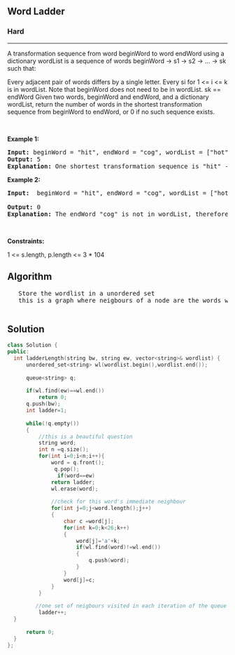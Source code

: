 <h2>Word Ladder</h2>
<h3>Hard</h3><hr>
<div><p> A transformation sequence from word beginWord to word endWord using a dictionary wordList is a sequence of words beginWord -> s1 -> s2 -> ... -> sk such that:

Every adjacent pair of words differs by a single letter.
Every si for 1 <= i <= k is in wordList. Note that beginWord does not need to be in wordList.
sk == endWord
Given two words, beginWord and endWord, and a dictionary wordList, return the number of words in the shortest transformation sequence from beginWord to endWord, or 0 if no such sequence exists.
</p>




<p>&nbsp;</p>
<p><strong>Example 1:</strong></p> 

      
 
<pre><strong>Input:</strong> beginWord = "hit", endWord = "cog", wordList = ["hot","dot","dog","lot","log","cog"]
<strong>Output:</strong> 5
<strong>Explanation:</strong> One shortest transformation sequence is "hit" -> "hot" -> "dot" -> "dog" -> cog", which is 5 words long.
</pre>

<p><strong>Example 2:</strong></p>

<pre><strong>Input:</strong>  beginWord = "hit", endWord = "cog", wordList = ["hot","dot","dog","lot","log"]
     
<strong>Output:</strong> 0
<strong>Explanation:</strong> The endWord "cog" is not in wordList, therefore there is no valid transformation sequence.
</pre>

<p>&nbsp;</p>
<p><strong>Constraints:</strong></p>
1 <= s.length, p.length <= 3 * 104

  <h2> Algorithm </h2>
 <pre>
   Store the wordlist in a unordered set
   this is a graph where neigbours of a node are the words which have one character different. draw the graph and you will understand the approach
  </pre>
  <h2> Solution </h2>
  
  ``` c++ 
class Solution {
public:
    int ladderLength(string bw, string ew, vector<string>& wordlist) {
        unordered_set<string> wl(wordlist.begin(),wordlist.end());
        
        queue<string> q;
        
        if(wl.find(ew)==wl.end())
            return 0;
        q.push(bw);
        int ladder=1;
        
        while(!q.empty())
        {  
            //this is a beautiful question 
            string word;
            int n =q.size();
            for(int i=0;i<n;i++){
                word = q.front();
                 q.pop(); 
                  if(word==ew)
                return ladder;
                wl.erase(word);  
                
                //check for this word's immediate neighbour
                for(int j=0;j<word.length();j++)
                {
                    char c =word[j];
                    for(int k=0;k<26;k++)
                    {
                        word[j]='a'+k;
                        if(wl.find(word)!=wl.end())
                        {
                            q.push(word);
                        }
                    }
                    word[j]=c;
                }
            }
            
           //one set of neigbours visited in each iteration of the queue elements
            ladder++;      
    }
                  
        return 0;
    }
};
  ```
</div>
